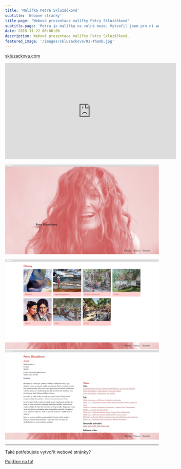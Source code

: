 ```yaml
---
title: 'Malířka Petra Skluzáčková'
subtitle: 'Webové stránky'
title-page: 'Webová prezentace malířky Petry Skluzáčkové'
subtitle-page: 'Petra je malířka na volné noze. Vytvořil jsem pro ni webové portfolio, které ukazuje průřez její tvorbou. Začali jsme prototypem, který nám pomohl zrychlit doladění detailů a&nbsp;následně jsem nakódoval statickou prezentaci.'
date: 2018-11-22 00:00:00
description: Webová prezentace malířky Petry Skluzáčkové.
featured_image: '/images/skluzackova/01-thumb.jpg'
---
```


[skluzackova.com](http://www.skluzackova.com)

<iframe width="560" height="315" src="https://www.youtube.com/embed/dWXRc9AHuRI?controls=0" frameborder="0" allow="accelerometer; autoplay; clipboard-write; encrypted-media; gyroscope; picture-in-picture" allowfullscreen></iframe>

![](/images/skluzackova/01.jpg)

<div class="gallery" data-columns="2">
  <img src="/images/skluzackova/02.jpg">
  <img src="/images/skluzackova/03.jpg">
</div>

---

Také potřebujete vytvořit webové stránky?

<a href="/kontakt" class="button button--large">Pojďme na to!</a>